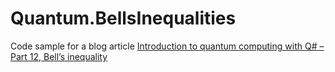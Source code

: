 # Quantum.BellsInequalities

Code sample for a blog article [Introduction to quantum computing with Q# – Part 12, Bell’s inequality](https://www.strathweb.com/2020/12/introduction-to-quantum-computing-with-q-part-12-bells-inequality/)
